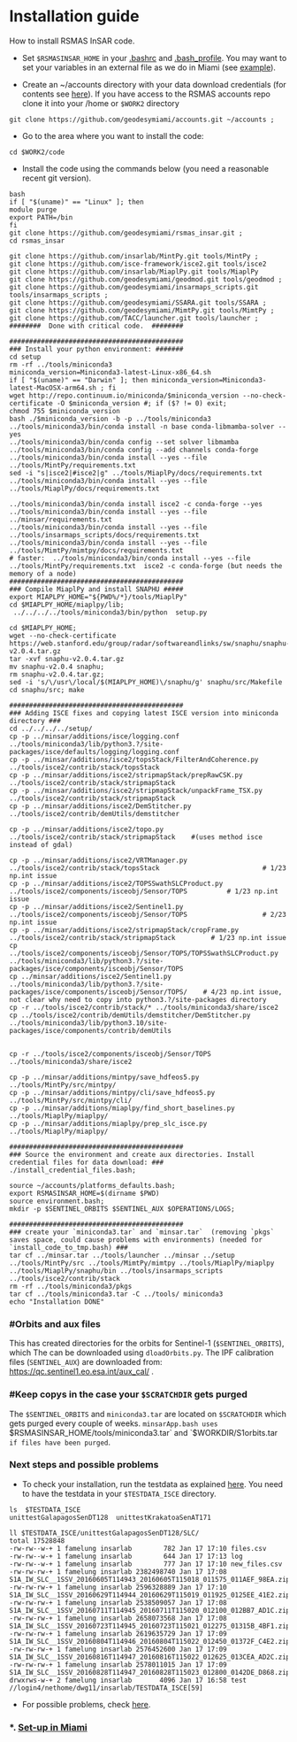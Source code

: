# Installation guide
How to install RSMAS InSAR code.

* Set `$RSMASINSAR_HOME` in your [.bashrc](https://github.com/falkamelung/rsmas_insar/blob/master/docs/bashrc_contents.md) 
and [.bash_profile](./bash_profile.md).  You may want to set your variables in an external file as we do in Miami (see [example](https://gist.github.com/falkamelung/f1281c38e301a3296ab0483f946cac4b)).

* Create an ~/accounts directory with your data download credentials (for contents see [here](./accounts_info.md)). If you have access to the RSMAS accounts repo clone it into your /home or `$WORK2` directory 

```
git clone https://github.com/geodesymiami/accounts.git ~/accounts ;
```

* Go to the area where you want to install the code:

```
cd $WORK2/code
```

* Install the code using the commands below (you need a reasonable recent git version). 

```
bash
if [ "$(uname)" == "Linux" ]; then
module purge
export PATH=/bin
fi
git clone https://github.com/geodesymiami/rsmas_insar.git ;
cd rsmas_insar

git clone https://github.com/insarlab/MintPy.git tools/MintPy ;
git clone https://github.com/isce-framework/isce2.git tools/isce2
git clone https://github.com/insarlab/MiaplPy.git tools/MiaplPy 
git clone https://github.com/geodesymiami/geodmod.git tools/geodmod ;
git clone https://github.com/geodesymiami/insarmaps_scripts.git tools/insarmaps_scripts ;
git clone https://github.com/geodesymiami/SSARA.git tools/SSARA ;
git clone https://github.com/geodesymiami/MimtPy.git tools/MimtPy ;
git clone https://github.com/TACC/launcher.git tools/launcher ;
########  Done with critical code.  ########

############################################
### Install your python environment: #######
cd setup
rm -rf ../tools/miniconda3
miniconda_version=Miniconda3-latest-Linux-x86_64.sh
if [ "$(uname)" == "Darwin" ]; then miniconda_version=Miniconda3-latest-MacOSX-arm64.sh ; fi
wget http://repo.continuum.io/miniconda/$miniconda_version --no-check-certificate -O $miniconda_version #; if ($? != 0) exit; 
chmod 755 $miniconda_version
bash ./$miniconda_version -b -p ../tools/miniconda3
../tools/miniconda3/bin/conda install -n base conda-libmamba-solver --yes
../tools/miniconda3/bin/conda config --set solver libmamba
../tools/miniconda3/bin/conda config --add channels conda-forge
../tools/miniconda3/bin/conda install --yes --file ../tools/MintPy/requirements.txt
sed -i "s|isce2|#isce2|g" ../tools/MiaplPy/docs/requirements.txt
../tools/miniconda3/bin/conda install --yes --file ../tools/MiaplPy/docs/requirements.txt

../tools/miniconda3/bin/conda install isce2 -c conda-forge --yes 
../tools/miniconda3/bin/conda install --yes --file ../minsar/requirements.txt
../tools/miniconda3/bin/conda install --yes --file ../tools/insarmaps_scripts/docs/requirements.txt
../tools/miniconda3/bin/conda install --yes --file ../tools/MimtPy/mimtpy/docs/requirements.txt 
# faster:  ../tools/miniconda3/bin/conda install --yes --file  ../tools/MintPy/requirements.txt  isce2 -c conda-forge (but needs the memory of a node)
############################################
### Compile MiaplPy and install SNAPHU #####
export MIAPLPY_HOME="${PWD%/*}/tools/MiaplPy"
cd $MIAPLPY_HOME/miaplpy/lib;
 ../../../../tools/miniconda3/bin/python  setup.py
 
cd $MIAPLPY_HOME;
wget --no-check-certificate  https://web.stanford.edu/group/radar/softwareandlinks/sw/snaphu/snaphu-v2.0.4.tar.gz
tar -xvf snaphu-v2.0.4.tar.gz
mv snaphu-v2.0.4 snaphu;
rm snaphu-v2.0.4.tar.gz;
sed -i 's/\/usr\/local/$(MIAPLPY_HOME)\/snaphu/g' snaphu/src/Makefile
cd snaphu/src; make

############################################
### Adding ISCE fixes and copying latest ISCE version into miniconda directory ###
cd ../../../../setup/
cp -p ../minsar/additions/isce/logging.conf ../tools/miniconda3/lib/python3.?/site-packages/isce/defaults/logging/logging.conf
cp -p ../minsar/additions/isce2/topsStack/FilterAndCoherence.py ../tools/isce2/contrib/stack/topsStack
cp -p ../minsar/additions/isce2/stripmapStack/prepRawCSK.py ../tools/isce2/contrib/stack/stripmapStack
cp -p ../minsar/additions/isce2/stripmapStack/unpackFrame_TSX.py ../tools/isce2/contrib/stack/stripmapStack
cp -p ../minsar/additions/isce2/DemStitcher.py ../tools/isce2/contrib/demUtils/demstitcher

cp -p ../minsar/additions/isce2/topo.py ../tools/isce2/contrib/stack/stripmapStack    #(uses method isce instead of gdal)

cp -p ../minsar/additions/isce2/VRTManager.py ../tools/isce2/contrib/stack/topsStack                          # 1/23 np.int issue
cp -p ../minsar/additions/isce2/TOPSSwathSLCProduct.py ../tools/isce2/components/isceobj/Sensor/TOPS          # 1/23 np.int issue
cp -p ../minsar/additions/isce2/Sentinel1.py  ../tools/isce2/components/isceobj/Sensor/TOPS                   # 2/23 np.int issue
cp -p ../minsar/additions/isce2/stripmapStack/cropFrame.py ../tools/isce2/contrib/stack/stripmapStack         # 1/23 np.int issue
cp ../tools/isce2/components/isceobj/Sensor/TOPS/TOPSSwathSLCProduct.py ../tools/miniconda3/lib/python3.?/site-packages/isce/components/isceobj/Sensor/TOPS
cp ../minsar/additions/isce2/Sentinel1.py  ../tools/miniconda3/lib/python3.?/site-packages/isce/components/isceobj/Sensor/TOPS/    # 4/23 np.int issue, not clear why need to copy into python3.?/site-packages directory
cp -r ../tools/isce2/contrib/stack/* ../tools/miniconda3/share/isce2 
cp ../tools/isce2/contrib/demUtils/demstitcher/DemStitcher.py  ../tools/miniconda3/lib/python3.10/site-packages/isce/components/contrib/demUtils 


cp -r ../tools/isce2/components/isceobj/Sensor/TOPS ../tools/miniconda3/share/isce2 

cp -p ../minsar/additions/mintpy/save_hdfeos5.py ../tools/MintPy/src/mintpy/
cp -p ../minsar/additions/mintpy/cli/save_hdfeos5.py ../tools/MintPy/src/mintpy/cli/
cp -p ../minsar/additions/miaplpy/find_short_baselines.py  ../tools/MiaplPy/miaplpy/
cp -p ../minsar/additions/miaplpy/prep_slc_isce.py  ../tools/MiaplPy/miaplpy/

############################################
### Source the environment and create aux directories. Install credential files for data download: ###
./install_credential_files.bash;

source ~/accounts/platforms_defaults.bash;
export RSMASINSAR_HOME=$(dirname $PWD)
source environment.bash;
mkdir -p $SENTINEL_ORBITS $SENTINEL_AUX $OPERATIONS/LOGS;

############################################
### create your `miniconda3.tar` and `minsar.tar`  (removing `pkgs` saves space, could cause problems with environments) (needed for `install_code_to_tmp.bash) ###
tar cf ../minsar.tar ../tools/launcher ../minsar ../setup ../tools/MintPy/src ../tools/MimtPy/mimtpy ../tools/MiaplPy/miaplpy ../tools/MiaplPy/snaphu/bin ../tools/insarmaps_scripts ../tools/isce2/contrib/stack
rm -rf ../tools/miniconda3/pkgs
tar cf ../tools/miniconda3.tar -C ../tools/ miniconda3 
echo "Installation DONE"
```

### #Orbits and aux files
This has created directories for the orbits for Sentinel-1 (`$SENTINEL_ORBITS`), which The can be downloaded using `dloadOrbits.py`. The IPF calibration files (`SENTINEL_AUX`) are downloaded from: https://qc.sentinel1.eo.esa.int/aux_cal/ .

### #Keep copys in the case your `$SCRATCHDIR` gets purged
The `$SENTINEL_ORBITS` and `miniconda3.tar` are located on `$SCRATCHDIR` which  gets purged every couple of weeks. `minsarApp.bash uses `$RSMASINSAR_HOME/tools/miniconda3.tar` and  `$WORKDIR/S1orbits.tar`  if files have been purged`.

### Next steps and possible problems
* To check your installation, run the testdata as explained [here](https://github.com/geodesymiami/rsmas_insar/wiki/Testing-the-code). You need to have the testdata in your `$TESTDATA_ISCE` directory.

```
ls  $TESTDATA_ISCE
unittestGalapagosSenDT128  unittestKrakatoaSenAT171

ll $TESTDATA_ISCE/unittestGalapagosSenDT128/SLC/
total 17528848
-rw-rw--w-+ 1 famelung insarlab        782 Jan 17 17:10 files.csv
-rw-rw--w-+ 1 famelung insarlab        644 Jan 17 17:13 log
-rw-rw--w-+ 1 famelung insarlab        777 Jan 17 17:10 new_files.csv
-rw-rw-rw-+ 1 famelung insarlab 2382498740 Jan 17 17:08 S1A_IW_SLC__1SSV_20160605T114943_20160605T115018_011575_011AEF_98EA.zip
-rw-rw-rw-+ 1 famelung insarlab 2596328889 Jan 17 17:10 S1A_IW_SLC__1SSV_20160629T114944_20160629T115019_011925_0125EE_41E2.zip
-rw-rw-rw-+ 1 famelung insarlab 2538509057 Jan 17 17:08 S1A_IW_SLC__1SSV_20160711T114945_20160711T115020_012100_012BB7_AD1C.zip
-rw-rw-rw-+ 1 famelung insarlab 2658073568 Jan 17 17:08 S1A_IW_SLC__1SSV_20160723T114945_20160723T115021_012275_01315B_4BF1.zip
-rw-rw-rw-+ 1 famelung insarlab 2619635729 Jan 17 17:09 S1A_IW_SLC__1SSV_20160804T114946_20160804T115022_012450_01372F_C4E2.zip
-rw-rw-rw-+ 1 famelung insarlab 2576452600 Jan 17 17:09 S1A_IW_SLC__1SSV_20160816T114947_20160816T115022_012625_013CEA_AD2C.zip
-rw-rw-rw-+ 1 famelung insarlab 2578011015 Jan 17 17:09 S1A_IW_SLC__1SSV_20160828T114947_20160828T115023_012800_0142DE_D868.zip
drwxrws-w-+ 2 famelung insarlab       4096 Jan 17 16:58 test
//login4/nethome/dwg11/insarlab/TESTDATA_ISCE[59]
```
* For possible problems, check [here](https://github.com/geodesymiami/rsmas_insar/blob/master/setup/installation_issues.md).


### *. [Set-up in Miami](./set_up_miami.md) ###

